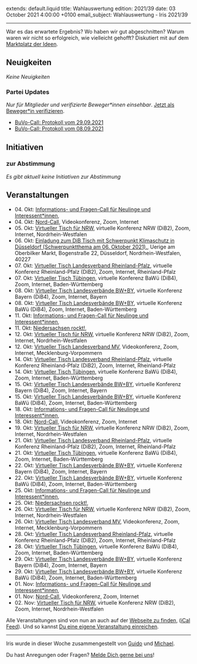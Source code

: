 
extends: default.liquid
title: Wahlauswertung
edition: 2021/39
date: 03 October 2021 4:00:00 +0100
email_subject: Wahlauswertung - Iris 2021/39

---
War es das erwartete Ergebnis? Wo haben wir gut abgeschnitten? Warum waren wir nicht so erfolgreich, wie vielleicht gehofft? Diskutiert mit auf dem [Marktplatz der Ideen](https://marktplatz.bewegung.jetzt/t/haben-wir-auf-ganzer-linie-versagt-dib-brauchtbewegung/38763).

## Neuigkeiten

_Keine Neuigkeiten_

### Partei Updates

_Nur für Mitglieder und verifizierte Beweger\*innen einsehbar_. [Jetzt als Beweger\*in verifizieren](https://bewegung.jetzt/bewegerin-werden/).

 - [BuVo-Call: Protokoll vom 29.09.2021](https://marktplatz.bewegung.jetzt/t/buvo-call-protokoll-vom-29-09-2021/38771)
 - [BuVo-Call: Protokoll vom 08.09.2021](https://marktplatz.bewegung.jetzt/t/buvo-call-protokoll-vom-08-09-2021/38702)

## Initiativen

### zur Abstimmung
_Es gibt aktuell keine Initiativen zur Abstimmung_

## Veranstaltungen

 - 04.&nbsp;Okt: [Informations- und Fragen-Call für Neulinge und Interessent*innen](https://bewegung.jetzt/veranstaltungen/informations-und-fragen-call-fuer-neulinge-und-interessentinnen-2021-10-04/), 
 - 04.&nbsp;Okt: [Nord-Call](https://bewegung.jetzt/veranstaltungen/nord-call-2021-10-04/), Videokonferenz, Zoom, Internet
 - 05.&nbsp;Okt: [Virtueller Tisch für NRW](https://bewegung.jetzt/veranstaltungen/virtueller-tisch-landesverbaende-bwby-2021-10-05/), virtuelle Konferenz NRW (DiB2), Zoom, Internet, Nordrhein-Westfalen
 - 06.&nbsp;Okt: [Einladung zum DiB Tisch  mit Schwerpunkt Klimaschutz in Düsseldorf (Schwerpunktthema am 06. Oktober 2021).](https://bewegung.jetzt/veranstaltungen/einladung-zum-dib-tisch-mit-schwerpunkt-klimaschutz-in-duesseldorf-schwerpunktthema-am-06-oktober-2021/), Uerige am Oberbilker Markt, Bogenstraße 22, Düsseldorf, Nordrhein-Westfalen, 40227
 - 07.&nbsp;Okt: [Virtueller Tisch Landesverband Rheinland-Pfalz](https://bewegung.jetzt/veranstaltungen/virtueller-tisch-landesverband-rheinland-pfalz-2021-10-07/), virtuelle Konferenz Rheinland-Pfalz (DiB2), Zoom, Internet, Rheinland-Pfalz
 - 07.&nbsp;Okt: [Virtueller Tisch Tübingen](https://bewegung.jetzt/veranstaltungen/virtueller-tisch-tuebingen-2021-10-07/), virtuelle Konferenz BaWü (DiB4), Zoom, Internet, Baden-Württemberg
 - 08.&nbsp;Okt: [Virtueller Tisch Landesverbände BW+BY](https://bewegung.jetzt/veranstaltungen/virtueller-tisch-landesverbaende-bwby-2-2021-10-08/), virtuelle Konferenz Bayern (DiB4), Zoom, Internet, Bayern
 - 08.&nbsp;Okt: [Virtueller Tisch Landesverbände BW+BY](https://bewegung.jetzt/veranstaltungen/virtueller-tisch-landesverbaende-bwby-3-2021-10-08/), virtuelle Konferenz BaWü (DiB4), Zoom, Internet, Baden-Württemberg
 - 11.&nbsp;Okt: [Informations- und Fragen-Call für Neulinge und Interessent*innen](https://bewegung.jetzt/veranstaltungen/informations-und-fragen-call-fuer-neulinge-und-interessentinnen-2021-10-11/), 
 - 11.&nbsp;Okt: [Niedersachsen rockt!](https://bewegung.jetzt/veranstaltungen/niedersachsen-call-2021-10-11/), 
 - 12.&nbsp;Okt: [Virtueller Tisch für NRW](https://bewegung.jetzt/veranstaltungen/virtueller-tisch-landesverbaende-bwby-2021-10-12/), virtuelle Konferenz NRW (DiB2), Zoom, Internet, Nordrhein-Westfalen
 - 12.&nbsp;Okt: [Virtueller Tisch Landesverband MV](https://bewegung.jetzt/veranstaltungen/mv-call-2021-10-12/), Videokonferenz, Zoom, Internet, Mecklenburg-Vorpommern
 - 14.&nbsp;Okt: [Virtueller Tisch Landesverband Rheinland-Pfalz](https://bewegung.jetzt/veranstaltungen/virtueller-tisch-landesverband-rheinland-pfalz-2021-10-14/), virtuelle Konferenz Rheinland-Pfalz (DiB2), Zoom, Internet, Rheinland-Pfalz
 - 14.&nbsp;Okt: [Virtueller Tisch Tübingen](https://bewegung.jetzt/veranstaltungen/virtueller-tisch-tuebingen-2021-10-14/), virtuelle Konferenz BaWü (DiB4), Zoom, Internet, Baden-Württemberg
 - 15.&nbsp;Okt: [Virtueller Tisch Landesverbände BW+BY](https://bewegung.jetzt/veranstaltungen/virtueller-tisch-landesverbaende-bwby-2-2021-10-15/), virtuelle Konferenz Bayern (DiB4), Zoom, Internet, Bayern
 - 15.&nbsp;Okt: [Virtueller Tisch Landesverbände BW+BY](https://bewegung.jetzt/veranstaltungen/virtueller-tisch-landesverbaende-bwby-3-2021-10-15/), virtuelle Konferenz BaWü (DiB4), Zoom, Internet, Baden-Württemberg
 - 18.&nbsp;Okt: [Informations- und Fragen-Call für Neulinge und Interessent*innen](https://bewegung.jetzt/veranstaltungen/informations-und-fragen-call-fuer-neulinge-und-interessentinnen-2021-10-18/), 
 - 18.&nbsp;Okt: [Nord-Call](https://bewegung.jetzt/veranstaltungen/nord-call-2021-10-18/), Videokonferenz, Zoom, Internet
 - 19.&nbsp;Okt: [Virtueller Tisch für NRW](https://bewegung.jetzt/veranstaltungen/virtueller-tisch-landesverbaende-bwby-2021-10-19/), virtuelle Konferenz NRW (DiB2), Zoom, Internet, Nordrhein-Westfalen
 - 21.&nbsp;Okt: [Virtueller Tisch Landesverband Rheinland-Pfalz](https://bewegung.jetzt/veranstaltungen/virtueller-tisch-landesverband-rheinland-pfalz-2021-10-21/), virtuelle Konferenz Rheinland-Pfalz (DiB2), Zoom, Internet, Rheinland-Pfalz
 - 21.&nbsp;Okt: [Virtueller Tisch Tübingen](https://bewegung.jetzt/veranstaltungen/virtueller-tisch-tuebingen-2021-10-21/), virtuelle Konferenz BaWü (DiB4), Zoom, Internet, Baden-Württemberg
 - 22.&nbsp;Okt: [Virtueller Tisch Landesverbände BW+BY](https://bewegung.jetzt/veranstaltungen/virtueller-tisch-landesverbaende-bwby-2-2021-10-22/), virtuelle Konferenz Bayern (DiB4), Zoom, Internet, Bayern
 - 22.&nbsp;Okt: [Virtueller Tisch Landesverbände BW+BY](https://bewegung.jetzt/veranstaltungen/virtueller-tisch-landesverbaende-bwby-3-2021-10-22/), virtuelle Konferenz BaWü (DiB4), Zoom, Internet, Baden-Württemberg
 - 25.&nbsp;Okt: [Informations- und Fragen-Call für Neulinge und Interessent*innen](https://bewegung.jetzt/veranstaltungen/informations-und-fragen-call-fuer-neulinge-und-interessentinnen-2021-10-25/), 
 - 25.&nbsp;Okt: [Niedersachsen rockt!](https://bewegung.jetzt/veranstaltungen/niedersachsen-call-2021-10-25/), 
 - 26.&nbsp;Okt: [Virtueller Tisch für NRW](https://bewegung.jetzt/veranstaltungen/virtueller-tisch-landesverbaende-bwby-2021-10-26/), virtuelle Konferenz NRW (DiB2), Zoom, Internet, Nordrhein-Westfalen
 - 26.&nbsp;Okt: [Virtueller Tisch Landesverband MV](https://bewegung.jetzt/veranstaltungen/mv-call-2021-10-26/), Videokonferenz, Zoom, Internet, Mecklenburg-Vorpommern
 - 28.&nbsp;Okt: [Virtueller Tisch Landesverband Rheinland-Pfalz](https://bewegung.jetzt/veranstaltungen/virtueller-tisch-landesverband-rheinland-pfalz-2021-10-28/), virtuelle Konferenz Rheinland-Pfalz (DiB2), Zoom, Internet, Rheinland-Pfalz
 - 28.&nbsp;Okt: [Virtueller Tisch Tübingen](https://bewegung.jetzt/veranstaltungen/virtueller-tisch-tuebingen-2021-10-28/), virtuelle Konferenz BaWü (DiB4), Zoom, Internet, Baden-Württemberg
 - 29.&nbsp;Okt: [Virtueller Tisch Landesverbände BW+BY](https://bewegung.jetzt/veranstaltungen/virtueller-tisch-landesverbaende-bwby-2-2021-10-29/), virtuelle Konferenz Bayern (DiB4), Zoom, Internet, Bayern
 - 29.&nbsp;Okt: [Virtueller Tisch Landesverbände BW+BY](https://bewegung.jetzt/veranstaltungen/virtueller-tisch-landesverbaende-bwby-3-2021-10-29/), virtuelle Konferenz BaWü (DiB4), Zoom, Internet, Baden-Württemberg
 - 01.&nbsp;Nov: [Informations- und Fragen-Call für Neulinge und Interessent*innen](https://bewegung.jetzt/veranstaltungen/informations-und-fragen-call-fuer-neulinge-und-interessentinnen-2021-11-01/), 
 - 01.&nbsp;Nov: [Nord-Call](https://bewegung.jetzt/veranstaltungen/nord-call-2021-11-01/), Videokonferenz, Zoom, Internet
 - 02.&nbsp;Nov: [Virtueller Tisch für NRW](https://bewegung.jetzt/veranstaltungen/virtueller-tisch-landesverbaende-bwby-2021-11-02/), virtuelle Konferenz NRW (DiB2), Zoom, Internet, Nordrhein-Westfalen

Alle Veranstaltungen sind von nun an auch auf der [Webseite zu finden](https://bewegung.jetzt/veranstaltungen/), ([iCal Feed](https://bewegung.jetzt/?ical=1)). Und so kannst [Du eine eigene Veranstaltung einreichen](https://marktplatz.bewegung.jetzt/t/eine-veranstaltung-auf-der-webseite-einreichen/21379).


---

Iris wurde in dieser Woche zusammengestellt von [Guido](https://marktplatz.bewegung.jetzt/u/Guido/) und [Michael](https://marktplatz.bewegung.jetzt/u/MichaelVoss/).

Du hast Anregungen oder Fragen? [Melde Dich gerne bei uns](https://marktplatz.bewegung.jetzt/t/neu-iris-die-woechtliche-zusammenfasssung-zum-sonntagsbrunch/10990)!

